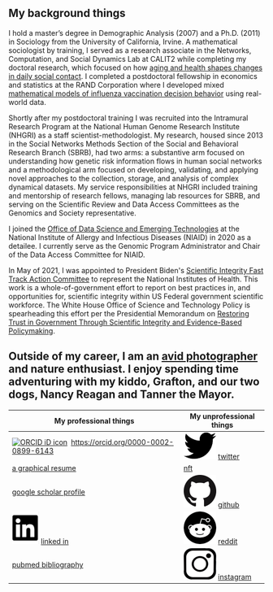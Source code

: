 ## My background things
I hold a master’s degree in Demographic Analysis (2007) and a Ph.D. (2011) in Sociology from the University of California, Irvine. A mathematical sociologist by training, I served as a research associate in the Networks, Computation, and Social Dynamics Lab at CALIT2 while completing my doctoral research, which focused on how [aging and health shapes changes in daily social contact](https://osf.io/6bjuw/). I completed a postdoctoral fellowship in economics and statistics at the RAND Corporation where I developed mixed [mathematical models of influenza vaccination decision behavior](https://link.springer.com/chapter/10.1007/978-1-4614-5474-8_13) using real-world data. 

Shortly after my postdoctoral training I was recruited into the Intramural Research Program at the National Human Genome Research Institute (NHGRI) as a staff scientist-methodologist. My research, housed since 2013 in the Social Networks Methods Section of the Social and Behavioral Research Branch (SBRB), had two arms: a substantive arm focused on understanding how genetic risk information flows in human social networks and a methodological arm focused on developing, validating, and applying novel approaches to the collection, storage, and analysis of complex dynamical datasets. My service responsibilities at NHGRI included training and mentorship of research fellows, managing lab resources for SBRB, and serving on the Scientific Review and Data Access Committees as the Genomics and Society representative.  

I joined the [Office of Data Science and Emerging Technologies](https://www.niaid.nih.gov/research/data-science) at the National Institute of Allergy and Infectious Diseases (NIAID) in 2020 as a detailee. I currently serve as the Genomic Program Administrator and Chair of the Data Access Committee for NIAID. 

In May of 2021, I was appointed to President Biden's [Scientific Integrity Fast Track Action Committee](https://www.whitehouse.gov/ostp/news-updates/2021/06/25/the-biden-administrations-scientific-integrity-task-force-seeks-ideas-from-the-american-people/) to represent the National Institutes of Health. This work is a whole-of-government effort to report on best practices in, and opportunities for, scientific integrity within US Federal government scientific workforce. The White House Office of Science and Technology Policy is spearheading this effort per the Presidential Memorandum on [Restoring Trust in Government Through Scientific Integrity and Evidence-Based Policymaking](https://www.whitehouse.gov/briefing-room/presidential-actions/2021/01/27/memorandum-on-restoring-trust-in-government-through-scientific-integrity-and-evidence-based-policymaking/).

Outside of my career, I am an [avid photographer](photography) and nature enthusiast. I enjoy spending time adventuring with my kiddo, Grafton, and our two dogs, Nancy Reagan and Tanner the Mayor. 
--- 
| My professional things | My unprofessional things |
|------------------------|--------------------------|
| <div itemscope itemtype="https://schema.org/Person"><a itemprop="sameAs" content="https://orcid.org/0000-0002-0899-6143" href="https://orcid.org/0000-0002-0899-6143" target="orcid.widget" rel="me noopener noreferrer" style="vertical-align:top;"><img src="https://orcid.org/sites/default/files/images/orcid_16x16.png" style="width:1em;margin-right:.5em;" alt="ORCID iD icon">https://orcid.org/0000-0002-0899-6143</a></div> | ![](logos/tw.png) [twitter](https://twitter.com/csmarcum) |
| [a graphical resume](docs/MarcumResume.pdf) | [nft](https://crypto.com/nft/profile/csmarcum) |
| [google scholar profile](https://scholar.google.com/citations?user=J0RbUWoAAAAJ&hl=en) | ![](logos/gh.png) [github](https://github.com/cmarcum) |
| ![](logos/li.png) [linked in](https://www.linkedin.com/in/christopher-steven-marcum-15b88249/) | ![](logos/rd.png) [reddit](https://reddit.com/csmarcum) |
| [pubmed bibliography](https://www.ncbi.nlm.nih.gov/myncbi/chris.marcum.1/bibliography/public/) | ![](logos/ig.png) [instagram](https://instagram.com/csmarcum) |

